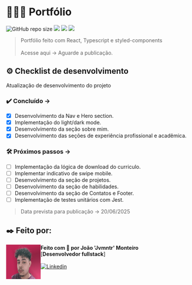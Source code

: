 # 👨🏻‍💻 Portfólio

 ![GitHub repo size](https://img.shields.io/github/repo-size/jvmntr/portfolio?style=for-the-badge) 
 <img src="https://img.shields.io/badge/React-20232A?style=for-the-badge&logo=react&logoColor=61DAFB" />
 <img src="https://img.shields.io/badge/TypeScript-007ACC?style=for-the-badge&logo=typescript&logoColor=white" />
 <img src="https://img.shields.io/badge/styled--components-DB7093?style=for-the-badge&logo=styled-components&logoColor=white" />

> Portfólio feito com React, Typescript e styled-components <br><br>
> Acesse aqui -> Aguarde a publicação.

## ⚙️ Checklist de desenvolvimento

Atualização de desenvolvimento do projeto

### ✔️ Concluído ->

- [X] Desenvolvimento da Nav e Hero section.
- [X] Implementação do light/dark mode.
- [X] Desenvolvimento da seção sobre mim.
- [X] Desenvolvimento das seções de experiência profissional e acadêmica.

### 🛠 Próximos passos ->

- [ ] Implementação da lógica de download do curriculo.
- [ ] Implementar indicativo de swipe mobile.
- [ ] Desenvolvimento da seção de projetos.
- [ ] Desenvolvimento da seção de habilidades.
- [ ] Desenvolvimento da seção de Contatos e Footer.
- [ ] Implementação de testes unitários com Jest.

> Data prevista para publicação -> 20/06/2025

## ✒️ Feito por:

<img align="left" height="94px" width="94px" alt="Foto de perfil" src="./src/assets/images/profile.jpg">

**Feito com 🖤 por João 'Jvmntr' Monteiro** \
[**Desenvolvedor fullstack**]  <br><br>
[![Linkedin](https://img.shields.io/badge/-Jvmntr-333333?style=flat-square&logo=Linkedin&logoColor=white&link=https://www.linkedin.com/in/jvmntr/)](https://www.linkedin.com/in/jvmntr/)
<br/>
